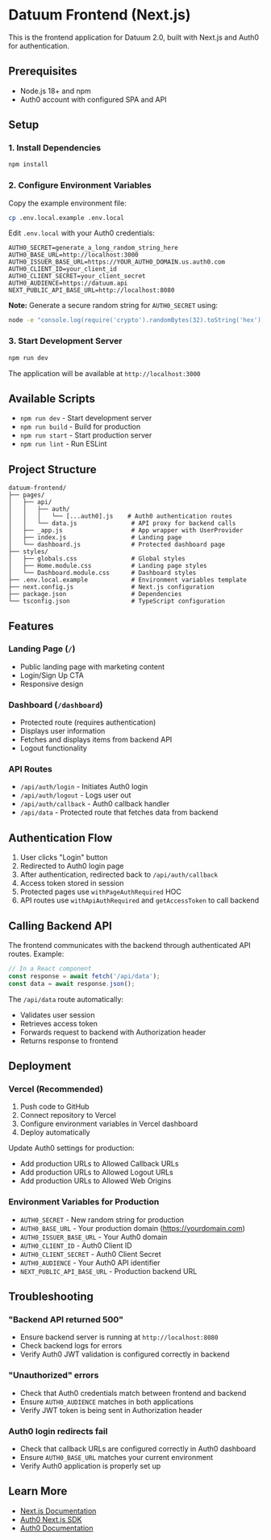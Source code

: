 # Datuum Frontend (Next.js)

This is the frontend application for Datuum 2.0, built with Next.js and Auth0 for authentication.

## Prerequisites

- Node.js 18+ and npm
- Auth0 account with configured SPA and API

## Setup

### 1. Install Dependencies

```bash
npm install
```

### 2. Configure Environment Variables

Copy the example environment file:

```bash
cp .env.local.example .env.local
```

Edit `.env.local` with your Auth0 credentials:

```env
AUTH0_SECRET=generate_a_long_random_string_here
AUTH0_BASE_URL=http://localhost:3000
AUTH0_ISSUER_BASE_URL=https://YOUR_AUTH0_DOMAIN.us.auth0.com
AUTH0_CLIENT_ID=your_client_id
AUTH0_CLIENT_SECRET=your_client_secret
AUTH0_AUDIENCE=https://datuum.api
NEXT_PUBLIC_API_BASE_URL=http://localhost:8080
```

**Note:** Generate a secure random string for `AUTH0_SECRET` using:
```bash
node -e "console.log(require('crypto').randomBytes(32).toString('hex'))"
```

### 3. Start Development Server

```bash
npm run dev
```

The application will be available at `http://localhost:3000`

## Available Scripts

- `npm run dev` - Start development server
- `npm run build` - Build for production
- `npm run start` - Start production server
- `npm run lint` - Run ESLint

## Project Structure

```
datuum-frontend/
├── pages/
│   ├── api/
│   │   ├── auth/
│   │   │   └── [...auth0].js    # Auth0 authentication routes
│   │   └── data.js               # API proxy for backend calls
│   ├── _app.js                   # App wrapper with UserProvider
│   ├── index.js                  # Landing page
│   └── dashboard.js              # Protected dashboard page
├── styles/
│   ├── globals.css               # Global styles
│   ├── Home.module.css           # Landing page styles
│   └── Dashboard.module.css      # Dashboard styles
├── .env.local.example            # Environment variables template
├── next.config.js                # Next.js configuration
├── package.json                  # Dependencies
└── tsconfig.json                 # TypeScript configuration
```

## Features

### Landing Page (`/`)
- Public landing page with marketing content
- Login/Sign Up CTA
- Responsive design

### Dashboard (`/dashboard`)
- Protected route (requires authentication)
- Displays user information
- Fetches and displays items from backend API
- Logout functionality

### API Routes
- `/api/auth/login` - Initiates Auth0 login
- `/api/auth/logout` - Logs user out
- `/api/auth/callback` - Auth0 callback handler
- `/api/data` - Protected route that fetches data from backend

## Authentication Flow

1. User clicks "Login" button
2. Redirected to Auth0 login page
3. After authentication, redirected back to `/api/auth/callback`
4. Access token stored in session
5. Protected pages use `withPageAuthRequired` HOC
6. API routes use `withApiAuthRequired` and `getAccessToken` to call backend

## Calling Backend API

The frontend communicates with the backend through authenticated API routes. Example:

```javascript
// In a React component
const response = await fetch('/api/data');
const data = await response.json();
```

The `/api/data` route automatically:
- Validates user session
- Retrieves access token
- Forwards request to backend with Authorization header
- Returns response to frontend

## Deployment

### Vercel (Recommended)

1. Push code to GitHub
2. Connect repository to Vercel
3. Configure environment variables in Vercel dashboard
4. Deploy automatically

Update Auth0 settings for production:
- Add production URLs to Allowed Callback URLs
- Add production URLs to Allowed Logout URLs
- Add production URLs to Allowed Web Origins

### Environment Variables for Production

- `AUTH0_SECRET` - New random string for production
- `AUTH0_BASE_URL` - Your production domain (https://yourdomain.com)
- `AUTH0_ISSUER_BASE_URL` - Your Auth0 domain
- `AUTH0_CLIENT_ID` - Auth0 Client ID
- `AUTH0_CLIENT_SECRET` - Auth0 Client Secret
- `AUTH0_AUDIENCE` - Your Auth0 API identifier
- `NEXT_PUBLIC_API_BASE_URL` - Production backend URL

## Troubleshooting

### "Backend API returned 500"
- Ensure backend server is running at `http://localhost:8080`
- Check backend logs for errors
- Verify Auth0 JWT validation is configured correctly in backend

### "Unauthorized" errors
- Check that Auth0 credentials match between frontend and backend
- Ensure `AUTH0_AUDIENCE` matches in both applications
- Verify JWT token is being sent in Authorization header

### Auth0 login redirects fail
- Check that callback URLs are configured correctly in Auth0 dashboard
- Ensure `AUTH0_BASE_URL` matches your current environment
- Verify Auth0 application is properly set up

## Learn More

- [Next.js Documentation](https://nextjs.org/docs)
- [Auth0 Next.js SDK](https://github.com/auth0/nextjs-auth0)
- [Auth0 Documentation](https://auth0.com/docs)


